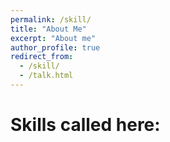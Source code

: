 ```yaml
---
permalink: /skill/
title: "About Me"
excerpt: "About me"
author_profile: true
redirect_from: 
  - /skill/
  - /talk.html
---
```

Skills called here:
======